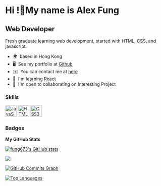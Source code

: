 Hi !👋My name is Alex Fung
=================================================================================================================================

Web Developer
-------------

Fresh graduate learning web development, started with HTML, CSS, and javascript.

* 🌍  based in Hong Kong
* 🖥️  See my portfolio at [Github](https://fung673.github.io/myPortfolio/)
* ✉️  You can contact me at [here](mailto:alexfung1234@gmail.com)
* 🧠  I'm learning React
* 🤝  I'm open to collaborating on Interesting Project

### Skills


<p align="left">
<a href="https://developer.mozilla.org/en-US/docs/Web/JavaScript" target="_blank" rel="noreferrer"><img src="https://raw.githubusercontent.com/danielcranney/readme-generator/main/public/icons/skills/javascript-colored.svg" width="36" height="36" alt="JavaScript" /></a>
<a href="https://developer.mozilla.org/en-US/docs/Glossary/HTML5" target="_blank" rel="noreferrer"><img src="https://raw.githubusercontent.com/danielcranney/readme-generator/main/public/icons/skills/html5-colored.svg" width="36" height="36" alt="HTML5" /></a>
<a href="https://www.w3.org/TR/CSS/#css" target="_blank" rel="noreferrer"><img src="https://raw.githubusercontent.com/danielcranney/readme-generator/main/public/icons/skills/css3-colored.svg" width="36" height="36" alt="CSS3" /></a>
</p>




### Badges

<b>My GitHub Stats</b>

<a href="http://www.github.com/fung673"><img src="https://github-readme-stats.vercel.app/api?username=fung673&show_icons=true&hide=&count_private=true&title_color=0891b2&text_color=ffffff&icon_color=0891b2&bg_color=1c1917&hide_border=true&show_icons=true" alt="fung673's GitHub stats" /></a>

<a href="http://www.github.com/fung673"><img src="https://github-readme-streak-stats.herokuapp.com/?user=fung673&stroke=ffffff&background=1c1917&ring=0891b2&fire=0891b2&currStreakNum=ffffff&currStreakLabel=0891b2&sideNums=ffffff&sideLabels=ffffff&dates=ffffff&hide_border=true" /></a>

<a href="http://www.github.com/fung673"><img src="https://activity-graph.herokuapp.com/graph?username=fung673&bg_color=1c1917&color=ffffff&line=0891b2&point=ffffff&area_color=1c1917&area=true&hide_border=true&custom_title=GitHub%20Commits%20Graph" alt="GitHub Commits Graph" /></a>

<a href="https://github.com/fung673" align="left"><img src="https://github-readme-stats.vercel.app/api/top-langs/?username=fung673&langs_count=10&title_color=0891b2&text_color=ffffff&icon_color=0891b2&bg_color=1c1917&hide_border=true&locale=en&custom_title=Top%20%Languages" alt="Top Languages" /></a>

